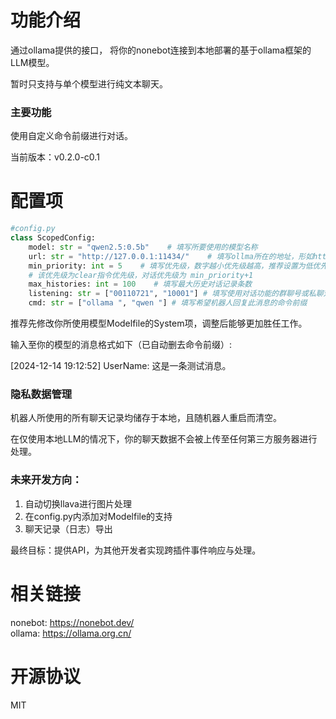 # 功能介绍
通过ollama提供的接口，
将你的nonebot连接到本地部署的基于ollama框架的LLM模型。

暂时只支持与单个模型进行纯文本聊天。

### 主要功能
使用自定义命令前缀进行对话。

当前版本：v0.2.0-c0.1

# 配置项
```python
#config.py
class ScopedConfig:
    model: str = "qwen2.5:0.5b"    # 填写所要使用的模型名称
    url: str = "http://127.0.0.1:11434/"    # 填写ollma所在的地址，形如http://***/
    min_priority: int = 5    # 填写优先级，数字越小优先级越高，推荐设置为低优先，
    # 该优先级为clear指令优先级，对话优先级为 min_priority+1
    max_histories: int = 100    # 填写最大历史对话记录条数
    listening: str = ["00110721", "10001"] # 填写使用对话功能的群聊号或私聊对方QQ号
    cmd: str = ["ollama ", "qwen "] # 填写希望机器人回复此消息的命令前缀
```

推荐先修改你所使用模型Modelfile的System项，调整后能够更加胜任工作。

输入至你的模型的消息格式如下（已自动删去命令前缀）:

[2024-12-14 19:12:52] UserName: 这是一条测试消息。

### 隐私数据管理
机器人所使用的所有聊天记录均储存于本地，且随机器人重启而清空。

在仅使用本地LLM的情况下，你的聊天数据不会被上传至任何第三方服务器进行处理。

### 未来开发方向：

1. 自动切换llava进行图片处理
2. 在config.py内添加对Modelfile的支持
3. 聊天记录（日志）导出

最终目标：提供API，为其他开发者实现跨插件事件响应与处理。

# 相关链接
nonebot: https://nonebot.dev/   
ollama: https://ollama.org.cn/

# 开源协议
MIT

